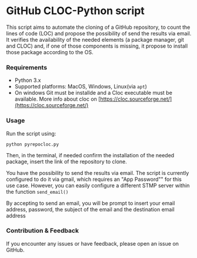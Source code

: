 # GitHub CLOC-Python script

This script aims to automate the cloning of a GitHub repository, to count the lines of code (LOC) and propose the possibility of send the results via email. It verifies the availability of the needed elements (a package manager, git and CLOC) and, if one of those components is missing, it propose to install those package according to the OS.

### Requirements

- Python 3.x
- Supported platforms: MacOS, Windows, Linux(via `apt`)
- On windows Git must be installde and a Cloc executable must be available. More info about cloc on [https://cloc.sourceforge.net/](https://cloc.sourceforge.net/)

### Usage

Run the script using:

```
python pyrepocloc.py
```

Then, in the terminal, if needed confirm the installation of the needed package, insert the link of the repository to clone.

You have the possibility to send the results via email. The script is currently configured to do it via gmail, which requires an "App Password"" for this use case. However, you can easily configure a different STMP server within the function `send_email()`

By accepting to send an email, you will be prompt to insert your email address, password, the subject of the email and the destination email address

### Contribution & Feedback

If you encounter any issues or have feedback, please open an issue on GitHub.
